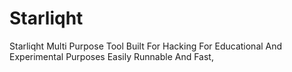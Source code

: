 # Starliqht
Starliqht Multi Purpose Tool Built For Hacking For Educational And Experimental Purposes Easily Runnable And Fast,
